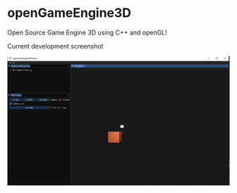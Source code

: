 # openGameEngine3D
Open Source Game Engine 3D using C++ and openGL!

Current development screenshot

![openGameEngine3D](/Screenshots/OpenGameEngine3DEditor.png?raw=true "openGameEngine3D")
